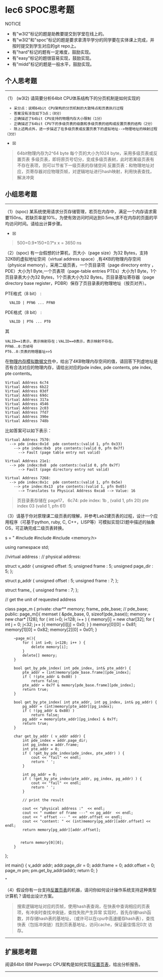 # lec6 SPOC思考题


NOTICE
- 有"w3l2"标记的题是助教要提交到学堂在线上的。
- 有"w3l2"和"spoc"标记的题是要求拿清华学分的同学要在实体课上完成，并按时提交到学生对应的git repo上。
- 有"hard"标记的题有一定难度，鼓励实现。
- 有"easy"标记的题很容易实现，鼓励实现。
- 有"midd"标记的题是一般水平，鼓励实现。


## 个人思考题
---

（1） (w3l2) 请简要分析64bit CPU体系结构下的分页机制是如何实现的
```
  + 采分点：说明64bit CPU架构的分页机制的大致特点和页表执行过程
  - 答案没有涉及如下3点；（0分）
  - 正确描述了64bit CPU支持的物理内存大小限制（1分）
  - 正确描述了64bit CPU下的多级页表的级数和多级页表的结构或反置页表的结构（2分）
  - 除上述两点外，进一步描述了在多级页表或反置页表下的虚拟地址-->物理地址的映射过程（3分）
 ```
- [x]  

>  
> 64bit物理内存为2^64 byte
> 每个页的大小为1024 byte，采用多级页表或反置页表
> 多级页表，即将原页号切分，变成多级页表树，此时若某级页表有不存在表项，则可以节省下一级页表的存储空间
> 反置页表：和物理地址对应，页寄存器对应物理页帧，对逻辑地址进行hash映射，利用快表查找，解决冲突 

## 小组思考题
---

（1）(spoc) 某系统使用请求分页存储管理，若页在内存中，满足一个内存请求需要150ns。若缺页率是10%，为使有效访问时间达到0.5ms,求不在内存的页面的平均访问时间。请给出计算步骤。 

- [x]  

> 500=0.9\*150+0.1\*x
> x = 3650 ns

（2）(spoc) 有一台假想的计算机，页大小（page size）为32 Bytes，支持32KB的虚拟地址空间（virtual address space）,有4KB的物理内存空间（physical memory），采用二级页表，一个页目录项（page directory entry ，PDE）大小为1 Byte,一个页表项（page-table entries
PTEs）大小为1 Byte，1个页目录表大小为32 Bytes，1个页表大小为32 Bytes。页目录基址寄存器（page directory base register，PDBR）保存了页目录表的物理地址（按页对齐）。

PTE格式（8 bit） :
```
  VALID | PFN6 ... PFN0
```
PDE格式（8 bit） :
```
  VALID | PT6 ... PT0
```
其
```
VALID==1表示，表示映射存在；VALID==0表示，表示映射不存在。
PFN6..0:页帧号
PT6..0:页表的物理基址>>5
```
在[物理内存模拟数据文件](./03-2-spoc-testdata.md)中，给出了4KB物理内存空间的值，请回答下列虚地址是否有合法对应的物理内存，请给出对应的pde index, pde contents, pte index, pte contents。
```
Virtual Address 6c74
Virtual Address 6b22
Virtual Address 03df
Virtual Address 69dc
Virtual Address 317a
Virtual Address 4546
Virtual Address 2c03
Virtual Address 7fd7
Virtual Address 390e
Virtual Address 748b
```

比如答案可以如下表示：
```
Virtual Address 7570:
  --> pde index:0x1d  pde contents:(valid 1, pfn 0x33)
    --> pte index:0xb  pte contents:(valid 0, pfn 0x7f)
      --> Fault (page table entry not valid)
      
Virtual Address 21e1:
  --> pde index:0x8  pde contents:(valid 0, pfn 0x7f)
      --> Fault (page directory entry not valid)

Virtual Address 7268:
  --> pde index:0x1c  pde contents:(valid 1, pfn 0x5e)
    --> pte index:0x13  pte contents:(valid 1, pfn 0x65)
      --> Translates to Physical Address 0xca8 --> Value: 16
```

> 页目录表存储在 page17，
> 6c74:   pde index: 1b , (valid 1, pfn 20)  pte index 03 (valid 1, pfn 61)

> 


（3）请基于你对原理课二级页表的理解，并参考Lab2建页表的过程，设计一个应用程序（可基于python, ruby, C, C++，LISP等）可模拟实现(2)题中描述的抽象OS，可正确完成二级页表转换。

>  
 s = "
 #include <iostream>
#include <cstdlib>
#include <memory.h>

using namespace std;

//virtual address : 
// physical address:

struct v_addr {
    unsigned offset :5;
    unsigned frame : 5;
    unsigned page_dir : 5;
};

struct p_addr {
    unsigned offset : 5;
    unsigned frame : 7;
};

struct frame_ {
    unsigned frame : 7;
};


// get the unit of requested address

class page_m {
    private:
        char** memory;
        frame_ pde_base;
        // pde_base;
    public:
        page_m(){
            memset ( &pde_base, 0, sizeof(pde_base));
            memory = new char* [128];
            for ( int i=0; i<128; i++ ) {
                memory[i] = new char[32];
                for ( int j = 0; j<32; j++ ){
                    memory[i][j] = 0x0;
                }
            }
            memory[0][0] = 0x81;
            memory[1][0] = 0x82;
            memory[2][0] = 0x01;
        }

        ~page_m(){
            for ( int i=0; i<128; i++ ) {
                delete memory[i];
            }
            delete[] memory;
        }

        bool get_by_pde_index( int pde_index, int& pte_addr) {
            pte_addr = (int)memory[pde_base.frame][pde_index];
            if ( !(pte_addr & 0x80) )
                return false;
            pte_addr = 0x7f & memory[pde_base.frame][pde_index];
            return true;
        }

        bool get_by_pte_index( int pte_addr, int pg_index, int& pg_addr) {
            pg_addr = (int)memory[pte_addr][pg_index];
            if ( !(pg_addr & 0x80) )
                return false;
            pg_addr = memory[pte_addr][pg_index] & 0x7f;
            return true;
        }
        
        char get_by_addr ( v_addr addr) {
            int pde_index = addr.page_dir;
            int pg_index = addr.frame;
            int pte_addr = 0;
            if ( !get_by_pde_index(pde_index, pte_addr) ) {
                cout << "fail" << endl;
                return ' ';
            }
            
            int pg_addr = 0;
            if ( !get_by_pte_index(pte_addr, pg_index, pg_addr) ) {
                cout << "fail" << endl;
                return ' ';
            }

            // print the result
            
            cout << "physical address :"  << endl; 
            cout << " number of frame ---" << pg_addr  << endl;
            cout << " offset --- " << addr.offset << endl;
            cout << "content: " << (int)memory[pg_addr][addr.offset] << endl;
            return memory[pg_addr][addr.offset];

                
           return memory[0][0]; 
        }
};

        
int main()
{
    v_addr addr;
    addr.page_dir = 0;
    addr.frame = 0;
    addr.offset = 0;
    page_m pm;
    pm.get_by_addr(addr);
    return 0;
}

"

（4）假设你有一台支持[反置页表](http://en.wikipedia.org/wiki/Page_table#Inverted_page_table)的机器，请问你如何设计操作系统支持这种类型计算机？请给出设计方案。

>  搜索逻辑地址对应的页帧，使用hash表查询，在快表中查询相应的页表项，有冲突时查找冲突链，查找失败产生异常
>  实现时，首先存储hash函数，并存储hash表的基地址，（或许可以在cpu中高速缓存hash表），查找快表（包括冲突链）找到页表基地址，访问cache，保证最佳情况0次 访存。


--- 

## 扩展思考题

阅读64bit IBM Powerpc CPU架构是如何实现[反置页表](http://en.wikipedia.org/wiki/Page_table#Inverted_page_table)，给出分析报告。

--- 
